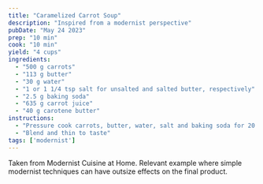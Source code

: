 ```yaml
---
title: "Caramelized Carrot Soup"
description: "Inspired from a modernist perspective"
pubDate: "May 24 2023"
prep: "10 min"
cook: "10 min"
yield: "4 cups"
ingredients: 
  - "500 g carrots"
  - "113 g butter"
  - "30 g water"
  - "1 or 1 1/4 tsp salt for unsalted and salted butter, respectively"
  - "2.5 g baking soda"
  - "635 g carrot juice"
  - "40 g carotene butter"
instructions:
  - "Pressure cook carrots, butter, water, salt and baking soda for 20 minutes"
  - "Blend and thin to taste"
tags: ['modernist']
---
```


Taken from Modernist Cuisine at Home. Relevant example where simple modernist techniques can have outsize effects on the final product.
